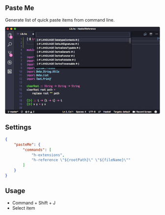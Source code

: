 ## Paste Me

Generate list of quick paste items from command line.

![](https://github.com/wk-j/vscode-paste-me/raw/master/images/screen.png)

## Settings

```json
{
    "pasteMe": {
        "commands": [
            "h-extensions",
            "h-reference \"${rootPath}\" \"${fileName}\""
        ]
    }
}
```

## Usage

- Command + Shift + J
- Select item
